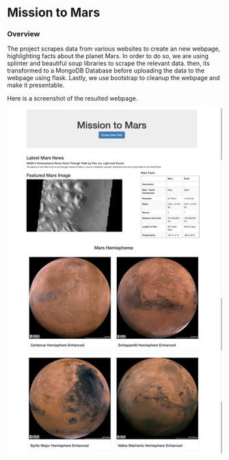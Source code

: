 
# Mission to Mars
### Overview

The project scrapes data from various websites to create an new webpage, highlighting facts about the planet Mars. In order to do so, we are using splinter and beautiful soup libraries to scrape the relevant data. then, its transformed to a MongoDB Database before uploading the data to the webpage using flask. Lastly, we use bootstrap to cleanup the webpage and make it presentable.

Here is a screenshot of the resulted webpage.

![picture](screenshots/1.png)
![picture](screenshots/2.png)
![picture](screenshots/3.png)

